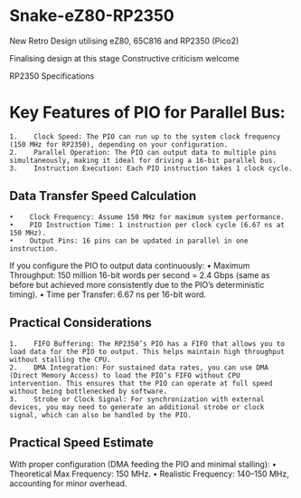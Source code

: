 # Snake-eZ80-RP2350
New Retro Design utilising eZ80, 65C816 and RP2350 (Pico2)

Finalising design at this stage
Constructive criticism welcome

RP2350 Specifications

# Key Features of PIO for Parallel Bus: #
    1.    Clock Speed: The PIO can run up to the system clock frequency (150 MHz for RP2350), depending on your configuration.
    2.    Parallel Operation: The PIO can output data to multiple pins simultaneously, making it ideal for driving a 16-bit parallel bus.
    3.    Instruction Execution: Each PIO instruction takes 1 clock cycle.

## Data Transfer Speed Calculation ## 
    •    Clock Frequency: Assume 150 MHz for maximum system performance.
    •    PIO Instruction Time: 1 instruction per clock cycle (6.67 ns at 150 MHz).
    •    Output Pins: 16 pins can be updated in parallel in one instruction.

If you configure the PIO to output data continuously:
    •    Maximum Throughput: 150 million 16-bit words per second = 2.4 Gbps (same as before but achieved more consistently due to the PIO’s deterministic timing).
    •    Time per Transfer: 6.67 ns per 16-bit word.

## Practical Considerations ## 
    1.    FIFO Buffering: The RP2350’s PIO has a FIFO that allows you to load data for the PIO to output. This helps maintain high throughput without stalling the CPU.
    2.    DMA Integration: For sustained data rates, you can use DMA (Direct Memory Access) to load the PIO’s FIFO without CPU intervention. This ensures that the PIO can operate at full speed without being bottlenecked by software.
    3.    Strobe or Clock Signal: For synchronization with external devices, you may need to generate an additional strobe or clock signal, which can also be handled by the PIO.

## Practical Speed Estimate ## 

With proper configuration (DMA feeding the PIO and minimal stalling):
    •    Theoretical Max Frequency: 150 MHz.
    •    Realistic Frequency: 140–150 MHz, accounting for minor overhead.
